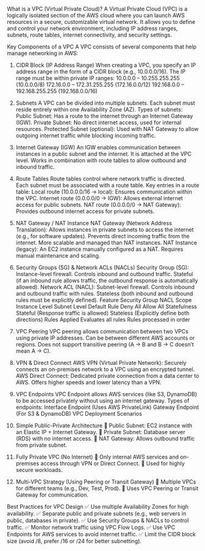 What is a VPC (Virtual Private Cloud)?
A Virtual Private Cloud (VPC) is a logically isolated section of the AWS cloud where you can launch AWS resources in a secure, customizable virtual network. It allows you to define and control your network environment, including IP address ranges, subnets, route tables, internet connectivity, and security settings.

Key Components of a VPC
A VPC consists of several components that help manage networking in AWS:

1. CIDR Block (IP Address Range)
When creating a VPC, you specify an IP address range in the form of a CIDR block (e.g., 10.0.0.0/16).
The IP range must be within private IP ranges:
10.0.0.0 – 10.255.255.255 (10.0.0.0/8)
172.16.0.0 – 172.31.255.255 (172.16.0.0/12)
192.168.0.0 – 192.168.255.255 (192.168.0.0/16)
2. Subnets
A VPC can be divided into multiple subnets.
Each subnet must reside entirely within one Availability Zone (AZ).
Types of subnets:
Public Subnet: Has a route to the internet through an Internet Gateway (IGW).
Private Subnet: No direct internet access, used for internal resources.
Protected Subnet (optional): Used with NAT Gateway to allow outgoing internet traffic while blocking incoming traffic.
3. Internet Gateway (IGW)
An IGW enables communication between instances in a public subnet and the internet.
It is attached at the VPC level.
Works in combination with route tables to allow outbound and inbound traffic.
4. Route Tables
Route tables control where network traffic is directed.
Each subnet must be associated with a route table.
Key entries in a route table:
Local route (10.0.0.0/16 → local): Ensures communication within the VPC.
Internet route (0.0.0.0/0 → IGW): Allows external internet access for public subnets.
NAT route (0.0.0.0/0 → NAT Gateway): Provides outbound internet access for private subnets.
5. NAT Gateway / NAT Instance
NAT Gateway (Network Address Translation):
Allows instances in private subnets to access the internet (e.g., for software updates).
Prevents direct incoming traffic from the internet.
More scalable and managed than NAT instances.
NAT Instance (legacy):
An EC2 instance manually configured as a NAT.
Requires manual maintenance and scaling.
6. Security Groups (SG) & Network ACLs (NACLs)
Security Group (SG):
Instance-level firewall.
Controls inbound and outbound traffic.
Stateful (if an inbound rule allows traffic, the outbound response is automatically allowed).
Network ACL (NACL):
Subnet-level firewall.
Controls inbound and outbound traffic with rules.
Stateless (both inbound and outbound rules must be explicitly defined).
Feature	Security Group	NACL
Scope	Instance Level	Subnet Level
Default Rule	Deny All	Allow All
Statefulness	Stateful (Response traffic is allowed)	Stateless (Explicitly define both directions)
Rules Applied	Evaluates all rules	Rules processed in order
7. VPC Peering
VPC peering allows communication between two VPCs using private IP addresses.
Can be between different AWS accounts or regions.
Does not support transitive peering (A → B and B → C doesn’t mean A → C).
8. VPN & Direct Connect
AWS VPN (Virtual Private Network):
Securely connects an on-premises network to a VPC using an encrypted tunnel.
AWS Direct Connect:
Dedicated private connection from a data center to AWS.
Offers higher speeds and lower latency than a VPN.
9. VPC Endpoints
VPC Endpoint allows AWS services (like S3, DynamoDB) to be accessed privately without using an internet gateway.
Types of endpoints:
Interface Endpoint (Uses AWS PrivateLink)
Gateway Endpoint (For S3 & DynamoDB)
VPC Deployment Scenarios
1. Simple Public-Private Architecture
🔹 Public Subnet: EC2 instance with an Elastic IP + Internet Gateway.
🔹 Private Subnet: Database server (RDS) with no internet access.
🔹 NAT Gateway: Allows outbound traffic from private subnet.

2. Fully Private VPC (No Internet)
🔹 Only internal AWS services and on-premises access through VPN or Direct Connect.
🔹 Used for highly secure workloads.

3. Multi-VPC Strategy (Using Peering or Transit Gateway)
🔹 Multiple VPCs for different teams (e.g., Dev, Test, Prod).
🔹 Uses VPC Peering or Transit Gateway for communication.

Best Practices for VPC Design
✅ Use multiple Availability Zones for high availability.
✅ Separate public and private subnets (e.g., web servers in public, databases in private).
✅ Use Security Groups & NACLs to control traffic.
✅ Monitor network traffic using VPC Flow Logs.
✅ Use VPC Endpoints for AWS services to avoid internet traffic.
✅ Limit the CIDR block size (avoid /8, prefer /16 or /24 for better subnetting).
